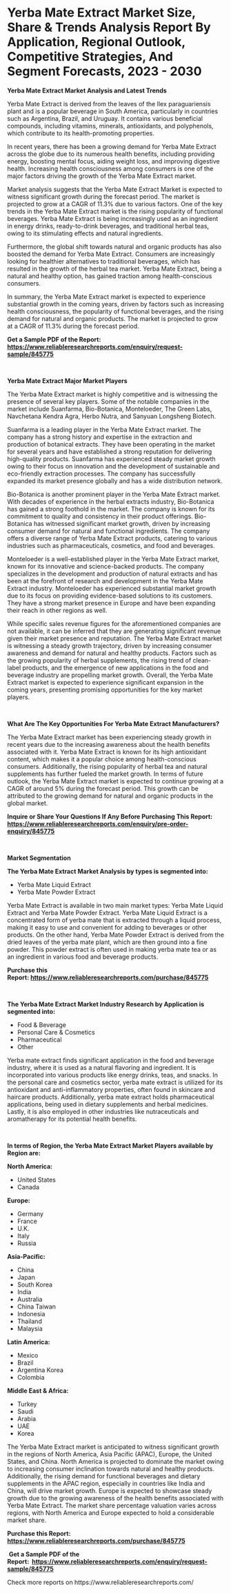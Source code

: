 <p><h1>Yerba Mate Extract Market Size, Share & Trends Analysis Report By Application, Regional Outlook, Competitive Strategies, And Segment Forecasts, 2023 - 2030</h1></p><p><strong>Yerba Mate Extract Market Analysis and Latest Trends</strong></p>
<p><p>Yerba Mate Extract is derived from the leaves of the Ilex paraguariensis plant and is a popular beverage in South America, particularly in countries such as Argentina, Brazil, and Uruguay. It contains various beneficial compounds, including vitamins, minerals, antioxidants, and polyphenols, which contribute to its health-promoting properties.</p><p>In recent years, there has been a growing demand for Yerba Mate Extract across the globe due to its numerous health benefits, including providing energy, boosting mental focus, aiding weight loss, and improving digestive health. Increasing health consciousness among consumers is one of the major factors driving the growth of the Yerba Mate Extract market.</p><p>Market analysis suggests that the Yerba Mate Extract Market is expected to witness significant growth during the forecast period. The market is projected to grow at a CAGR of 11.3% due to various factors. One of the key trends in the Yerba Mate Extract market is the rising popularity of functional beverages. Yerba Mate Extract is being increasingly used as an ingredient in energy drinks, ready-to-drink beverages, and traditional herbal teas, owing to its stimulating effects and natural ingredients.</p><p>Furthermore, the global shift towards natural and organic products has also boosted the demand for Yerba Mate Extract. Consumers are increasingly looking for healthier alternatives to traditional beverages, which has resulted in the growth of the herbal tea market. Yerba Mate Extract, being a natural and healthy option, has gained traction among health-conscious consumers.</p><p>In summary, the Yerba Mate Extract market is expected to experience substantial growth in the coming years, driven by factors such as increasing health consciousness, the popularity of functional beverages, and the rising demand for natural and organic products. The market is projected to grow at a CAGR of 11.3% during the forecast period.</p></p>
<p><strong>Get a Sample PDF of the Report:&nbsp; <a href="https://www.reliableresearchreports.com/enquiry/request-sample/845775">https://www.reliableresearchreports.com/enquiry/request-sample/845775</a></strong></p>
<p>&nbsp;</p>
<p><strong>Yerba Mate Extract Major Market Players</strong></p>
<p><p>The Yerba Mate Extract market is highly competitive and is witnessing the presence of several key players. Some of the notable companies in the market include Suanfarma, Bio-Botanica, Monteloeder, The Green Labs, Navchetana Kendra Agra, Herbo Nutra, and Sanyuan Longsheng Biotech.</p><p>Suanfarma is a leading player in the Yerba Mate Extract market. The company has a strong history and expertise in the extraction and production of botanical extracts. They have been operating in the market for several years and have established a strong reputation for delivering high-quality products. Suanfarma has experienced steady market growth owing to their focus on innovation and the development of sustainable and eco-friendly extraction processes. The company has successfully expanded its market presence globally and has a wide distribution network.</p><p>Bio-Botanica is another prominent player in the Yerba Mate Extract market. With decades of experience in the herbal extracts industry, Bio-Botanica has gained a strong foothold in the market. The company is known for its commitment to quality and consistency in their product offerings. Bio-Botanica has witnessed significant market growth, driven by increasing consumer demand for natural and functional ingredients. The company offers a diverse range of Yerba Mate Extract products, catering to various industries such as pharmaceuticals, cosmetics, and food and beverages.</p><p>Monteloeder is a well-established player in the Yerba Mate Extract market, known for its innovative and science-backed products. The company specializes in the development and production of natural extracts and has been at the forefront of research and development in the Yerba Mate Extract industry. Monteloeder has experienced substantial market growth due to its focus on providing evidence-based solutions to its customers. They have a strong market presence in Europe and have been expanding their reach in other regions as well.</p><p>While specific sales revenue figures for the aforementioned companies are not available, it can be inferred that they are generating significant revenue given their market presence and reputation. The Yerba Mate Extract market is witnessing a steady growth trajectory, driven by increasing consumer awareness and demand for natural and healthy products. Factors such as the growing popularity of herbal supplements, the rising trend of clean-label products, and the emergence of new applications in the food and beverage industry are propelling market growth. Overall, the Yerba Mate Extract market is expected to experience significant expansion in the coming years, presenting promising opportunities for the key market players.</p></p>
<p>&nbsp;</p>
<p><strong>What Are The Key Opportunities For Yerba Mate Extract Manufacturers?</strong></p>
<p><p>The Yerba Mate Extract market has been experiencing steady growth in recent years due to the increasing awareness about the health benefits associated with it. Yerba Mate Extract is known for its high antioxidant content, which makes it a popular choice among health-conscious consumers. Additionally, the rising popularity of herbal tea and natural supplements has further fueled the market growth. In terms of future outlook, the Yerba Mate Extract market is expected to continue growing at a CAGR of around 5% during the forecast period. This growth can be attributed to the growing demand for natural and organic products in the global market.</p></p>
<p><strong>Inquire or Share Your Questions If Any Before Purchasing This Report: <a href="https://www.reliableresearchreports.com/enquiry/pre-order-enquiry/845775">https://www.reliableresearchreports.com/enquiry/pre-order-enquiry/845775</a></strong></p>
<p>&nbsp;</p>
<p><strong>Market Segmentation</strong></p>
<p><strong>The Yerba Mate Extract Market Analysis by types is segmented into:</strong></p>
<p><ul><li>Yerba Mate Liquid Extract</li><li>Yerba Mate Powder Extract</li></ul></p>
<p><p>Yerba Mate Extract is available in two main market types: Yerba Mate Liquid Extract and Yerba Mate Powder Extract. Yerba Mate Liquid Extract is a concentrated form of yerba mate that is extracted through a liquid process, making it easy to use and convenient for adding to beverages or other products. On the other hand, Yerba Mate Powder Extract is derived from the dried leaves of the yerba mate plant, which are then ground into a fine powder. This powder extract is often used in making yerba mate tea or as an ingredient in various food and beverage products.</p></p>
<p><strong>Purchase this Report:&nbsp;<a href="https://www.reliableresearchreports.com/purchase/845775">https://www.reliableresearchreports.com/purchase/845775</a></strong></p>
<p>&nbsp;</p>
<p><strong>The Yerba Mate Extract Market Industry Research by Application is segmented into:</strong></p>
<p><ul><li>Food & Beverage</li><li>Personal Care & Cosmetics</li><li>Pharmaceutical</li><li>Other</li></ul></p>
<p><p>Yerba mate extract finds significant application in the food and beverage industry, where it is used as a natural flavoring and ingredient. It is incorporated into various products like energy drinks, teas, and snacks. In the personal care and cosmetics sector, yerba mate extract is utilized for its antioxidant and anti-inflammatory properties, often found in skincare and haircare products. Additionally, yerba mate extract holds pharmaceutical applications, being used in dietary supplements and herbal medicines. Lastly, it is also employed in other industries like nutraceuticals and aromatherapy for its potential health benefits.</p></p>
<p>&nbsp;</p>
<p><strong>In terms of Region, the Yerba Mate Extract Market Players available by Region are:</strong></p>
<p>
    <p> <strong> North America: </strong>
        <ul>
            <li>United States</li>
            <li>Canada</li>
        </ul>
        </p> 
    <p> <strong> Europe: </strong>
        <ul>
            <li>Germany</li>
            <li>France</li>
            <li>U.K.</li>
            <li>Italy</li>
            <li>Russia</li>
        </ul>
        </p> 
    <p> <strong> Asia-Pacific: </strong>
        <ul>
            <li>China</li>
            <li>Japan</li>
            <li>South Korea</li>
            <li>India</li>
            <li>Australia</li>
            <li>China Taiwan</li>
            <li>Indonesia</li>
            <li>Thailand</li>
            <li>Malaysia</li>
        </ul>
        </p> 
    <p> <strong> Latin America: </strong>
        <ul>
            <li>Mexico</li>
            <li>Brazil</li>
            <li>Argentina Korea</li>
            <li>Colombia</li>
        </ul>
        </p> 
    <p> <strong> Middle East & Africa: </strong>
        <ul>
            <li>Turkey</li>
            <li>Saudi</li>
            <li>Arabia</li>
            <li>UAE</li>
            <li>Korea</li>
        </ul>
    </p>
    </p>
<p><p>The Yerba Mate Extract market is anticipated to witness significant growth in the regions of North America, Asia Pacific (APAC), Europe, the United States, and China. North America is projected to dominate the market owing to increasing consumer inclination towards natural and healthy products. Additionally, the rising demand for functional beverages and dietary supplements in the APAC region, especially in countries like India and China, will drive market growth. Europe is expected to showcase steady growth due to the growing awareness of the health benefits associated with Yerba Mate Extract. The market share percentage valuation varies across regions, with North America and Europe expected to hold a considerable market share.</p></p>
<p><strong>Purchase this Report: <a href="https://www.reliableresearchreports.com/purchase/845775">https://www.reliableresearchreports.com/purchase/845775</a></strong></p>
<p>&nbsp;<strong>Get a Sample PDF of the Report:&nbsp;&nbsp;<a href="https://www.reliableresearchreports.com/enquiry/request-sample/845775">https://www.reliableresearchreports.com/enquiry/request-sample/845775</a></strong></p>
<p><strong></strong></p>
<p>Check more reports on https://www.reliableresearchreports.com/</p>